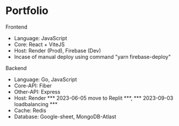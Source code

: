 # Portfolio 

Frontend
- Language: JavaScript
- Core: React + ViteJS
- Host: Render (Prod), Firebase (Dev)
- Incase of manual deploy using command "yarn firebase-deploy"

Backend
- Language: Go, JavaScript
- Core-API: Fiber
- Other-API: Express
- Host: Render *** 2023-06-05 move to Replit ***, *** 2023-09-03 loadbalancing ***
- Cache: Redis
- Database: Google-sheet, MongoDB-Atlast
